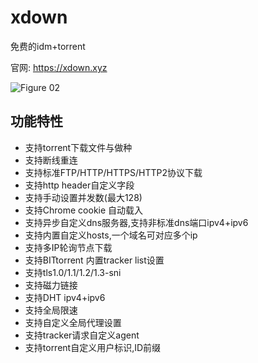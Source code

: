# xdown
免费的idm+torrent

官网:
https://xdown.xyz

<p><img src="https://xdown.xyz/img/00.png" alt="Figure 02"></p>

<h2 id="功能特性">功能特性</h2>

<ul>
<li>支持torrent下载文件与做种</li>
<li>支持断线重连</li>
<li>支持标准FTP/HTTP/HTTPS/HTTP2协议下载</li>
<li>支持http header自定义字段</li>
<li>支持手动设置并发数(最大128)</li>
<li>支持Chrome cookie 自动载入</li>
<li>支持异步自定义dns服务器,支持非标准dns端口ipv4+ipv6</li>
<li>支持内置自定义hosts,一个域名可对应多个ip</li>
<li>支持多IP轮询节点下载</li>
<li>支持BITtorrent 内置tracker list设置</li>
<li>支持tls1.0/1.1/1.2/1.3-sni</li>
<li>支持磁力链接</li>
<li>支持DHT ipv4+ipv6</li>
<li>支持全局限速</li>
<li>支持自定义全局代理设置</li>
<li>支持tracker请求自定义agent</li>
<li>支持torrent自定义用户标识,ID前缀</li>
</ul>

